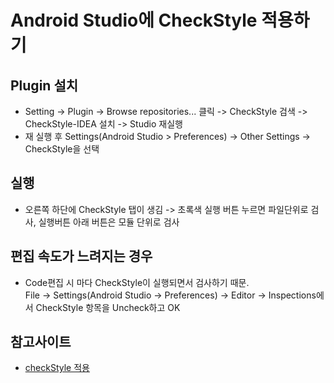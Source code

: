 # Android Studio에 CheckStyle 적용하기

## Plugin 설치
* Setting -> Plugin -> Browse repositories... 클릭 -> CheckStyle 검색 -> CheckStyle-IDEA 설치 -> Studio 재실행
* 재 실행 후 Settings(Android Studio > Preferences) -> Other Settings -> CheckStyle을 선택  

## 실행
* 오른쪽 하단에 CheckStyle 탭이 생김 -> 초록색 실행 버튼 누르면 파일단위로 검사, 실행버튼 아래 버튼은 모듈 단위로 검사

## 편집 속도가 느려지는 경우
* Code편집 시 마다 CheckStyle이 실행되면서 검사하기 때문.  
  File -> Settings(Android Studio -> Preferences) -> Editor -> Inspections에서 CheckStyle 항목을 Uncheck하고 OK

## 참고사이트
* [checkStyle 적용](https://www.davidlab.net/ko/tech/android-studio-tips-applying-google-style-guide/)